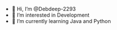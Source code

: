 - 👋 Hi, I’m @Debdeep-2293
- 👀 I’m interested in Development
- 🌱 I’m currently learning Java and Python


<!---
Debdeep-2293/Debdeep-2293 is a ✨ special ✨ repository because its `README.md` (this file) appears on your GitHub profile.
You can click the Preview link to take a look at your changes.
--->
